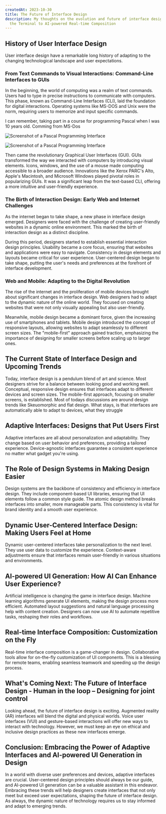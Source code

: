 ```yaml
---
createdAt: 2023-10-30
title: The Future of Interface Design
description: My thoughts on the evolution and future of interface design - from
  the Terminal to AI-powered Real-time Composition
---
```

## History of User Interface Design

User interface design have a remarkable long history of adapting to the changing technological landscape and user expectations. 

### From Text Commands to Visual Interactions: Command-Line Interfaces to GUIs

In the beginning, the world of computing was a realm of text commands. Users had to type in precise instructions to communicate with computers. This phase, known as Command-Line Interfaces (CLI), laid the foundation for digital interactions. Operating systems like MS-DOS and Unix were the norm, requiring users to memorize and input specific commands.

I can remember, taking part in a course for programming Pascal when I was 10 years old. Comming from MS-Dos 

![Screenshot of a Pascal Programming Interface](https://i.ytimg.com/vi/b4TYItvAHR0/maxresdefault.jpg "test")


![Screenshot of a Pascal Programming Interface](https://www.weltderfertigung.de/images/k800_cnc_programm-erstellen_510.jpg "test")

Then came the revolutionary Graphical User Interfaces (GUI). GUIs transformed the way we interacted with computers by introducing visual elements. Icons, windows, and the use of a mouse made computing accessible to a broader audience. Innovations like the Xerox PARC's Alto, Apple's Macintosh, and Microsoft Windows played pivotal roles in popularizing GUIs. It was a significant leap from the text-based CLI, offering a more intuitive and user-friendly experience.

### The Birth of Interaction Design: Early Web and Internet Challenges

As the internet began to take shape, a new phase in interface design emerged. Designers were faced with the challenge of creating user-friendly websites in a dynamic online environment. This marked the birth of interaction design as a distinct discipline.

During this period, designers started to establish essential interaction design principles. Usability became a core focus, ensuring that websites and applications were easy to navigate. Consistency in design elements and layouts became critical for user experience. User-centered design began to take shape, putting the user's needs and preferences at the forefront of interface development.

### Web and Mobile: Adapting to the Digital Revolution

The rise of the internet and the proliferation of mobile devices brought about significant changes in interface design. Web designers had to adapt to the dynamic nature of the online world. They focused on creating websites that were not only visually appealing but also user-friendly.

Meanwhile, mobile design became a dominant force, given the increasing use of smartphones and tablets. Mobile design introduced the concept of responsive layouts, allowing websites to adapt seamlessly to different screen sizes. The "mobile-first" approach gained traction, emphasizing the importance of designing for smaller screens before scaling up to larger ones.

## The Current State of Interface Design and Upcoming Trends

Today, interface design is a pendulum blend of art and science. Most designers strive for a balance between looking good and working well. 
Conceptual, responsive design ensures that interfaces adapt to different devices and screen sizes. The mobile-first approach, focusing on smaller screens, is established. Most of todays discussions are around design trends like Skeuomorphic and flat design. What stays, is that interfaces are automatically able to adapt to devices, what they struggle 

## Adaptive Interfaces: Designs that Put Users First

Adaptive interfaces are all about personalization and adaptability. They change based on user behavior and preferences, providing a tailored experience. Device-agnostic interfaces guarantee a consistent experience no matter what gadget you're using.

## The Role of Design Systems in Making Design Easier

Design systems are the backbone of consistency and efficiency in interface design. They include component-based UI libraries, ensuring that UI elements follow a common style guide. The atomic design method breaks interfaces into smaller, more manageable parts. This consistency is vital for brand identity and a smooth user experience.

## Dynamic User-Centered Interface Design: Making Users Feel at Home

Dynamic user-centered interfaces take personalization to the next level. They use user data to customize the experience. Context-aware adjustments ensure that interfaces remain user-friendly in various situations and environments.

## AI-powered UI Generation: How AI Can Enhance User Experience?

Artificial intelligence is changing the game in interface design. Machine learning algorithms generate UI elements, making the design process more efficient. Automated layout suggestions and natural language processing help with content creation. Designers can now use AI to automate repetitive tasks, reshaping their roles and workflows.

## Real-time Interface Composition: Customization on the Fly

Real-time interface composition is a game-changer in design. Collaborative tools allow for on-the-fly customization of UI components. This is a blessing for remote teams, enabling seamless teamwork and speeding up the design process.

## What's Coming Next: The Future of Interface Design - Human in the loop – Designing for joint control

Looking ahead, the future of interface design is exciting. Augmented reality (AR) interfaces will blend the digital and physical worlds. Voice user interfaces (VUI) and gesture-based interactions will offer new ways to interact with technology. However, we must keep an eye on ethical and inclusive design practices as these new interfaces emerge.

## Conclusion: Embracing the Power of Adaptive Interfaces and AI-powered UI Generation in Design

In a world with diverse user preferences and devices, adaptive interfaces are crucial. User-centered design principles should always be our guide, and AI-powered UI generation can be a valuable assistant in this endeavor. Embracing these trends will help designers create interfaces that not only meet but exceed user expectations, shaping the future of interface design. As always, the dynamic nature of technology requires us to stay informed and adapt to emerging trends.